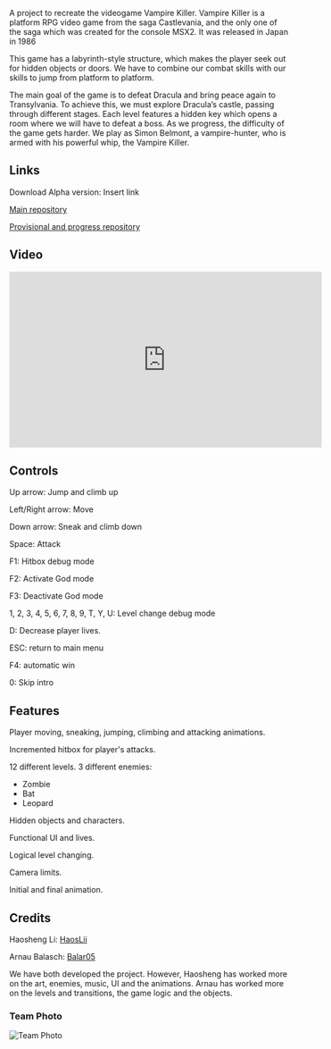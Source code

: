 A project to recreate the videogame Vampire Killer.
Vampire Killer is a platform RPG video game from the saga Castlevania, and the only one of the saga which was created for the console MSX2. It was released in Japan in 1986

This game has a labyrinth-style structure, which makes the player seek out for hidden objects or doors. We have to combine our combat skills with our skills to jump from platform to platform.

The main goal of the game is to defeat Dracula and bring peace again to Transylvania. To achieve this, we must explore Dracula’s castle, passing through different stages. Each level features a hidden key which opens a room where we will have to defeat a boss. As we progress, the difficulty of the game gets harder. We play as Simon Belmont, a vampire-hunter, who is armed with his powerful whip, the Vampire Killer.

## Links

Download Alpha version: Insert link

[Main repository](https://github.com/Balar05/Vampire_Killer])

[Provisional and progress repository](https://github.com/Balar05/VK_Provisional)

## Video

<iframe width="560" height="315" src="https://www.youtube.com/embed/mhIrhcZ087c" title="YouTube video player"
frameborder="0" allow="accelerometer; autoplay; clipboard-write; encrypted-media; gyroscope;
picture-in-picture" allowfullscreen></iframe>

## Controls
Up arrow: Jump and climb up

Left/Right arrow: Move

Down arrow: Sneak and climb down

Space: Attack

F1: Hitbox debug mode

F2: Activate God mode

F3: Deactivate God mode

1, 2, 3, 4, 5, 6, 7, 8, 9, T, Y, U: Level change debug mode

D: Decrease player lives.

ESC: return to main menu

F4: automatic win

0: Skip intro

## Features
 
 Player moving, sneaking, jumping, climbing and attacking animations.
 
 Incremented hitbox for player's attacks.
 
 12 different levels.
3 different enemies:
* Zombie
* Bat
* Leopard

Hidden objects and characters.

Functional UI and lives.

Logical level changing.

Camera limits.

Initial and final animation.

## Credits
Haosheng Li: [HaosLii](https://github.com/HaosLii)

Arnau Balasch: [Balar05](https://github.com/Balar05)

We have both developed the project. However, Haosheng has worked more on the art, enemies, music, UI and the animations. Arnau has worked more on the levels and transitions, the game logic and the objects.  

### Team Photo
![Team Photo](https://github.com/Balar05/Vampire_Killer/assets/160216430/b3e01e5a-d34a-4e3b-8247-ccb6832a2fe1)
